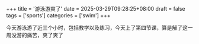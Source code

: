 +++
title = '游泳游爽了'
date = 2025-03-29T09:28:25+08:00
draft = false
tags = ['sports']
categories = ['swim']
+++

今天️游泳游了近三个小时，包括教学以及练习，今天上了第四节课，算是解了这一周没游的痛苦，爽了爽了
